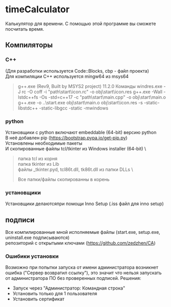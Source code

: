 # timeCalculator
Калькулятор для времени.
С помощью этой программе вы сможете посчитать время.

## Компиляторы
### C++
(Для разработки используется Code::Blocks, cbp - файл проекта) \
Для компиляции C++ используется mingw64 из msys64
> g++.exe (Rev9, Built by MSYS2 project) 11.2.0
Команды
> windres.exe   -J rc -O coff -i "path\start\icon.rc" -o obj\start\icon.res
> g++.exe -Wall -lstdc++fs -Os -std=c++17  -c "path\start\main.cpp" -o obj\start\main.o
> g++.exe  -o ..\start.exe  obj\start\main.o obj\start\icon.res -s -static-libstdc++ -static-libgcc -static   -mwindows

### python
Установщики с python включают embeddable (64-bit) версию python \
В неё добавлен pip (https://bootstrap.pypa.io/get-pip.py) \
Установлены необходимые пакеты \
И скопированные файлы tcl/tkinter из Windows installer (64-bit) \
> папка tcl из корня \
> папка tkinter из Lib \
> файлы _tkinter.pyd, tcl86t.dll, tk86t.dll из папки DLLs \
> 
> Все папки/файлы скопированны в корень

### установщики
Установщики делаютсяпри помощи Inno Setup (.iss файл для inno setup)

## подписи
Все компилированные мной исполняемые файлы (start.exe, setup.exe, uninstall.exe подписываются) \
репозиторий с открытыми ключами (https://github.com/zedzhen/CA)
### Ошибики установки
Возможно при попытки запуска от имени администратора возникнет ошибка ("Сервер возвратил ссылку"), это значит что нельзя запускать от администратора ПО без проверенных подписей.
Решения:
* Запуск через "Администратор: Командная строка"
* Установить только для 1 пользователя
* Установить сертификат
